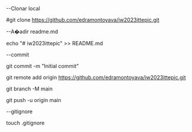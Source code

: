 

--Clonar local

#git clone https://github.com/edramontoyava/iw2023ittepic.git

--A�adir readme.md

echo "# iw2023ittepic" >> README.md

--commit

git commit -m "Initial commit"

git remote add origin https://github.com/edramontoyava/iw2023ittepic.git

git branch -M main

git push -u origin main

--gitignore

touch .gitignore

 





